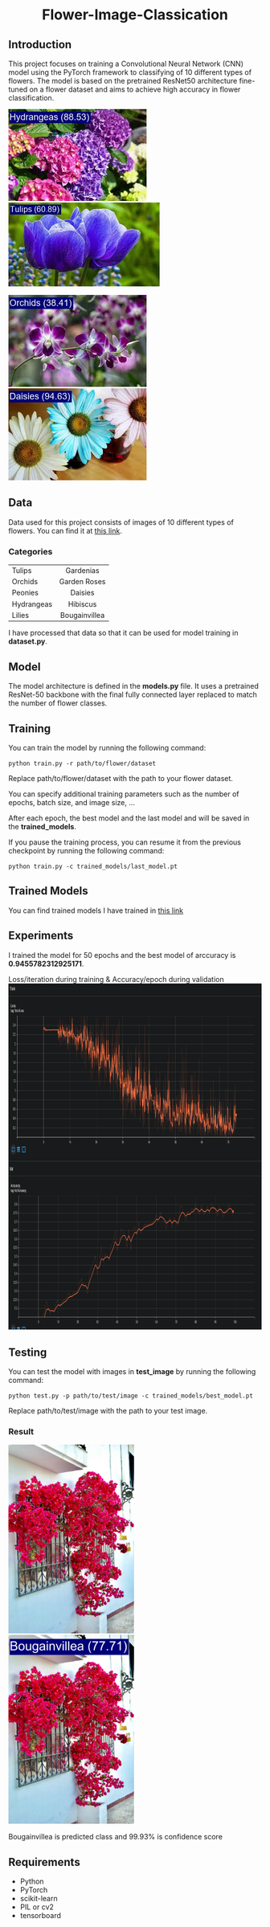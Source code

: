 
<p align="center">
 <h1 align="center">Flower-Image-Classication</h1>
</p>


## Introduction
This project focuses on training a Convolutional Neural Network (CNN) model using the PyTorch framework to classifying of 10 different types of flowers. The model is based on the pretrained ResNet50 architecture fine-tuned on a flower dataset and aims to achieve high accuracy in flower classification.

<img src="test_image/predicted_Hydrangeas1.jpg" width="275" height="183"><img src="test_image/predicted_Tulips2.jpg" width="301" height="167">

<img src="test_image/predicted_Orchids1.jpg" width="275" height="183"><img src="test_image/predicted_Daisies2.jpg" width="275" height="183">

## Data
Data used for this project consists of images of 10 different types of flowers. You can find it at <a href="https://www.kaggle.com/datasets/aksha05/flower-image-dataset">this link</a>.

### Categories
|||
|-----------|:-----------:|
|Tulips|Gardenias|
|Orchids|Garden Roses|
|Peonies|Daisies|
|Hydrangeas|Hibiscus|
|Lilies|Bougainvillea|

I have processed that data so that it can be used for model training in **dataset.py**.

## Model
The model architecture is defined in the **models.py** file. It uses a pretrained ResNet-50 backbone with the final fully connected layer replaced to match the number of flower classes.

## Training
You can train the model by running the following command:
```
python train.py -r path/to/flower/dataset
```
Replace path/to/flower/dataset with the path to your flower dataset.

You can specify additional training parameters such as the number of epochs, batch size, and image size, ...

After each epoch, the best model and the last model and will be saved in the **trained_models**.

If you pause the training process, you can resume it from the previous checkpoint by running the following command:

```
python train.py -c trained_models/last_model.pt
```

## Trained Models
You can find trained models I have trained in <a href="https://drive.google.com/drive/folders/1TE0VXANKqDsXVlNqw-nPuqGA4zvLu-3-?usp=sharing">this link</a>

## Experiments
I trained the model for 50 epochs and the best model of arccuracy is **0.9455782312925171**.

Loss/iteration during training & Accuracy/epoch during validation
<img src="tensorboard/tensorboard_screenshot.PNG" width="993.6" height="689.6">

## Testing
You can test the model with images in **test_image** by running the following command:
```
python test.py -p path/to/test/image -c trained_models/best_model.pt
```
Replace path/to/test/image with the path to your test image.
### Result


<img src="test_image/Bougainvillea2.jpg" width="250" height="376">&nbsp;&nbsp;&nbsp;<img src="test_image/predicted_Bougainvillea2.jpg" width="250" height="376">

Bougainvillea is predicted class and 99.93% is confidence score

## Requirements
- Python 
- PyTorch
- scikit-learn
- PIL or cv2
- tensorboard
